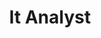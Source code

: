 ---
title: "It Analyst"
titlelink: "https://docs.google.com/document/d/1I65Z9CCE1vxy6bOCSOxl5oiyhAdS6QFp720S4VA-Kp4/edit"
caption: "Are you looking for a technology career in an esteemed institution where you can experience how translational research is directly impacting the world? Do you want to work in an intellectually challenging environment where you can conceptualize and lead projects under the guidance of world’s brilliant minds and industry leaders? 

If you answered “yes” to these questions then CeRAI could be the perfect place for you. We are looking for brilliant and well-rounded technologists who can work on projects that will have direct impact on responsible AI."
image: "/images/analyst.png"
link: "mailto:contact@cerai.in"
draft: false
---